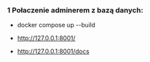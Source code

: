 ### 1 Połaczenie adminerem z bazą danych:

- docker compose up --build
- http://127.0.0.1:8001/

- http://127.0.0.1:8001/docs 
